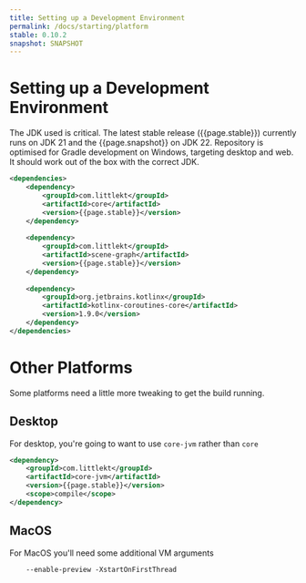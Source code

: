 ```yaml
---
title: Setting up a Development Environment
permalink: /docs/starting/platform
stable: 0.10.2
snapshot: SNAPSHOT
---
```


# Setting up a Development Environment

The JDK used is critical.  The latest stable release ({{page.stable}}) currently runs on JDK 21 and the {{page.snapshot}} on JDK 22.
Repository is optimised for Gradle development on Windows, targeting desktop and web.  It should work out of the box with the correct JDK.

```xml
<dependencies>
    <dependency>
        <groupId>com.littlekt</groupId>
        <artifactId>core</artifactId>
        <version>{{page.stable}}</version>
    </dependency>
    
    <dependency>
        <groupId>com.littlekt</groupId>
        <artifactId>scene-graph</artifactId>
        <version>{{page.stable}}</version>
    </dependency>
    
    <dependency>
        <groupId>org.jetbrains.kotlinx</groupId>
        <artifactId>kotlinx-coroutines-core</artifactId>
        <version>1.9.0</version>
    </dependency>
</dependencies>
```

# Other Platforms

Some platforms need a little more tweaking to get the build running.

## Desktop

For desktop, you're going to want to use `core-jvm` rather than `core`

```xml
<dependency>
    <groupId>com.littlekt</groupId>
    <artifactId>core-jvm</artifactId>
    <version>{{page.stable}}</version>
    <scope>compile</scope>
</dependency>
```

## MacOS

For MacOS you'll need some additional VM arguments

```
    --enable-preview -XstartOnFirstThread
```

